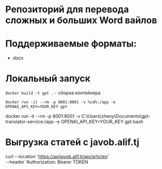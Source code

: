 # Репозиторий для перевода сложных и больших Word вайлов

# Поддерживаемые форматы:

- docx

# Локальный запуск

`docker build -t gpt .` - сборка контейнера

`docker run -it --rm -p 8001:8001 -v %cd%:/app -e OPENAI_API_KEY=YOUR_KEY gpt`

docker run -it --rm -p 8001:8001 -v C:\Users\zheny\Documents\gpt-translator-service:/app -e OPENAI_API_KEY=YOUR_KEY gpt bash

# Выгрузка статей с javob.alif.tj

curl --location 'https://apijavob.alif.tj/api/articles' \
--header 'Authorization: Bearer TOKEN